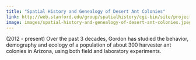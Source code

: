 ```yaml
---
title: "Spatial History and Genealogy of Desert Ant Colonies"
link: http://web.stanford.edu/group/spatialhistory/cgi-bin/site/project.php?id=1073
image: images/spatial-history-and-genealogy-of-desert-ant-colonies.jpeg
---
```

(2012 - present) Over the past 3 decades, Gordon has studied the behavior, demography and ecology of a population of about 300 harvester ant colonies in Arizona, using both field and laboratory experiments.
